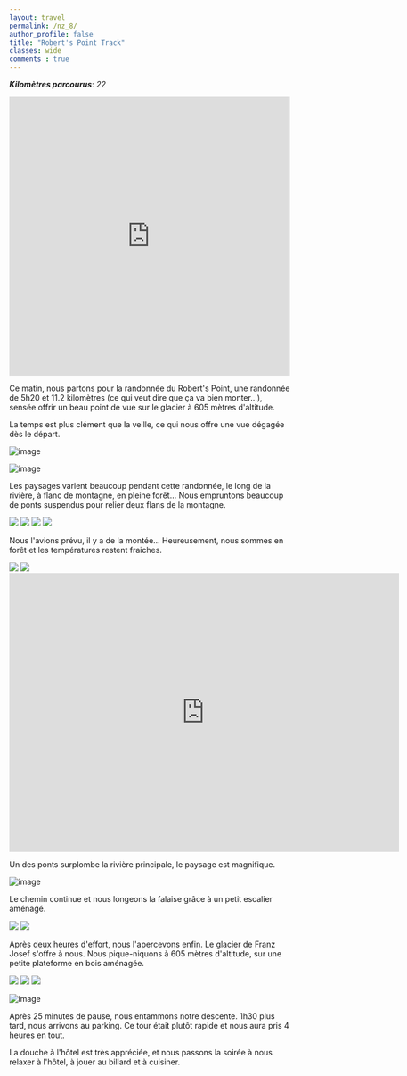 ```yaml
---
layout: travel
permalink: /nz_8/
author_profile: false
title: "Robert's Point Track"
classes: wide
comments : true
---
```


<!-- jQuery 1.8 or later, 33 KB -->
<script src="https://ajax.googleapis.com/ajax/libs/jquery/1.11.1/jquery.min.js"></script>

<!-- Fotorama from CDNJS, 19 KB -->
<link  href="https://cdnjs.cloudflare.com/ajax/libs/fotorama/4.6.4/fotorama.css" rel="stylesheet">
<script src="https://cdnjs.cloudflare.com/ajax/libs/fotorama/4.6.4/fotorama.js"></script>

***Kilomètres parcourus***: *22*

<iframe src="https://www.google.com/maps/d/u/0/embed?mid=1ZtLiKkVv7tQ8FwEfD4b8lo_uZsdnBIPi" width="100%" height="500" frameBorder="0"></iframe>

<br>

Ce matin, nous partons pour la randonnée du Robert's Point, une randonnée de 5h20 et 11.2 kilomètres (ce qui veut dire que ça va bien monter...), sensée offrir un beau point de vue sur le glacier à 605 mètres d'altitude.

La temps est plus clément que la veille, ce qui nous offre une vue dégagée dès le départ. 

![image](https://drive.google.com/uc?id=1qCLtAXq1zAwG8nUGrrFUWEaVGaB_kU1p)

![image](https://drive.google.com/uc?id=18AyLGRWNZUGb1HIzMg8m2KujxZef5uWj)

Les paysages varient beaucoup pendant cette randonnée, le long de la rivière, à flanc de montagne, en pleine forêt... Nous empruntons beaucoup de ponts suspendus pour relier deux flans de la montagne. 

<div class="fotorama">
  <img src="https://drive.google.com/uc?id=1vdL-MQDAdIFmR9PJ7-bIFtXSTnwLNiH4">
  <img src="https://drive.google.com/uc?id=1z3MPo_si4tqi6pqec_sOufMUgv2uWFon">
  <img src="https://drive.google.com/uc?id=1cHBwKfDNtHaQjQvCwsjdBObzSrg_vLBs">
  <img src="https://drive.google.com/uc?id=1AT_izXMTWkPrwgjmw_Bmo-cGVAH8hlIu">
</div>

Nous l'avions prévu, il y a de la montée... Heureusement, nous sommes en forêt et les températures restent fraiches.

<div class="fotorama">
  <img src="https://drive.google.com/uc?id=1hhpGWNnpdLHW_6VdvMPsuCXnRwfH6K-p">
  <img src="https://drive.google.com/uc?id=1W1ZsEUivnqAxEfKcPfLWLrvDuAYVu2nH">
</div>

<iframe width="700" height="500" src="https://www.youtube.com/embed/8DAB3mSWIAE" frameborder="0" allow="accelerometer; autoplay; encrypted-media; gyroscope; picture-in-picture" allowfullscreen></iframe>

<br>

Un des ponts surplombe la rivière principale, le paysage est magnifique.

![image](https://drive.google.com/uc?id=13bK7aNSUqoazP1jaRNozE_il9dzeQ0_E)

Le chemin continue et nous longeons la falaise grâce à un petit escalier aménagé.

<div class="fotorama">
  <img src="https://drive.google.com/uc?id=1BrEtpsIK20b_NI_lr3BM4Cn7LJ-X4Yk5">
  <img src="https://drive.google.com/uc?id=1CtFsXPVWpx9UZcK88npUv4sTBhkyR-jp">
</div>

Après deux heures d'effort, nous l'apercevons enfin. Le glacier de Franz Josef s'offre à nous. Nous pique-niquons à 605 mètres d'altitude, sur une petite plateforme en bois aménagée. 

<div class="fotorama">
  <img src="https://drive.google.com/uc?id=10KIKP51GxhnPar7qQ6LpY-k7uTXlEAqr">
  <img src="https://drive.google.com/uc?id=1PnBkshIz2tc0N39hYlXD2YhtKraw6rFE">
  <img src="https://drive.google.com/uc?id=1mT7mdysKFpAb-qEdffxQK075s1y--QaC">
</div>

![image](https://drive.google.com/uc?id=1K1xRglsSTAGcgQVaM6U7trpg9XWz0T9f)

Après 25 minutes de pause, nous entammons notre descente. 1h30 plus tard, nous arrivons au parking. Ce tour était plutôt rapide et nous aura pris 4 heures en tout.

La douche à l'hôtel est très appréciée, et nous passons la soirée à nous relaxer à l'hôtel, à jouer au billard et à cuisiner.